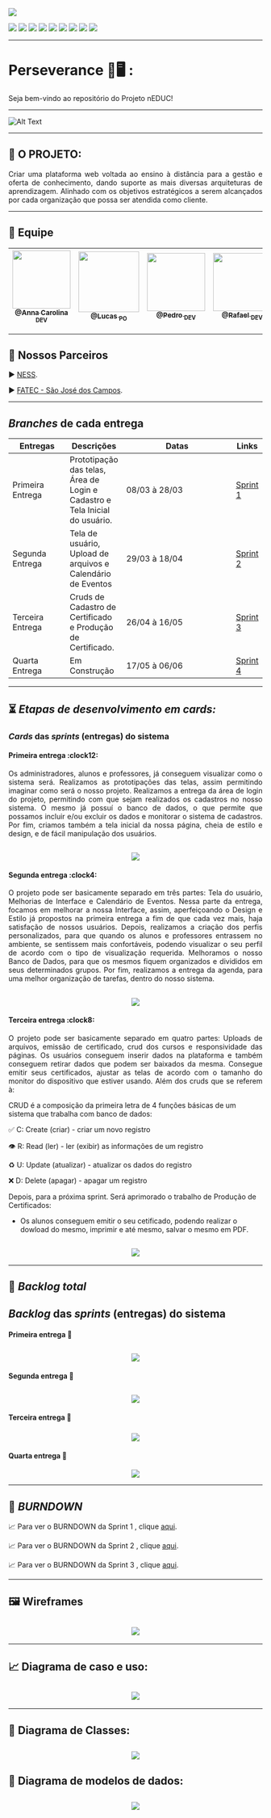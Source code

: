 <p><img src="https://img.shields.io/badge/Menu%20Principal-Projeto%20Em%20Construção-blue?style=for-the-badge&logo=appveyor"></p>
<p>
<img src="https://img.shields.io/badge/Tecnologia-PyCharm-9cf">
<img src="https://img.shields.io/badge/Tecnologia-Django-9cf">
<img src="https://img.shields.io/badge/Tecnologias-Python-9cf">
<img src="https://img.shields.io/badge/Tecnologia-SQLite-9cf">
<img src="https://img.shields.io/badge/Tecnologia-HTML-9cf">
<img src="https://img.shields.io/badge/Tecnologia-Bootastrap-9cf">
<img src="https://img.shields.io/badge/Tecnologia-JavaScript-9cf">
<img src="https://img.shields.io/badge/Tecnologia-CSS-9cf">
<img src="https://img.shields.io/badge/Tecnologia-jQuery-9cf">
</p>

--------------------------------------------------------------------------------------------------------------------
<p><h1>Perseverance 📖🖥️ :</h1></p>
<p>Seja bem-vindo ao repositório do Projeto nEDUC!</p>


-------------------------------------------------------------------------------------------------------------------- 
![Alt Text](https://github.com/developersapi/LMSApp/blob/main/GIFs/nEduc.gif)

--------------------------------------------------------------------------------------------------------------------
## :microscope: O PROJETO: 

<p align="justify"> Criar uma plataforma web voltada ao ensino à distância para a gestão e oferta de conhecimento, dando suporte as mais diversas arquiteturas de aprendizagem. Alinhado com os objetivos estratégicos a serem alcançados por cada organização que possa ser atendida como cliente.</p>


--------------------------------------------------------------------------------------------------------------------
## 	:handshake: Equipe

[<img src="https://github.com/developersapi/LMSApp/blob/main/anna.jpeg" width=115 > <br> <sub> @Anna Carolina <sub> DEV </sub>](https://github.com/AnnaCMendes)| [<img src="https://github.com/developersapi/LMSApp/blob/main/lucas.jpg" width=120 > <br> <sub> @Lucas <sub> PO </sub>](https://github.com/lucassilva676) | [<img src="https://github.com/developersapi/LMSApp/blob/main/pedrofs.jpg" width=115 > <br> <sub> @Pedro <sub> DEV </sub>](https://github.com/PedroSilva201) | [<img src="https://github.com/developersapi/LMSApp/blob/main/rafael.jpg" width=115 > <br> <sub> @Rafael <sub> DEV </sub>](https://github.com/rafaeldossper)| [<img src="https://github.com/developersapi/LMSApp/blob/main/ricardofoto.jpg" width=115 > <br> <sub> @Ricardo <sub> SM </sub>](https://github.com/RicardoSousaPaiva) 
 | :---: |:---:|:---:|:---:|:---:|

--------------------------------------------------------------------------------------------------------------------
## 	🏬 Nossos Parceiros

<p align="justify">
                     ▶️  <a href="https://www.ness.com.br/index.php">NESS</a>.
              </p>
              <p align="justify">
                     ▶️  <a href="http://fatecsjc-prd.azurewebsites.net/">FATEC - São José dos Campos</a>.
              </p>

--------------------------------------------------------------------------------------------------------------------
<section id="branches_entregas">
       <h2><i>Branches</i> de cada entrega</h2>
       <table>
              <thead>
                     <th width=100px>Entregas</th>
                     <th>Descrições</th>
                     <th width=215px>Datas</th>
                     <th>Links</th>
              </thead>
              <tbody>
                     <tr>
                            <td>Primeira Entrega</td>
                            <td>Prototipação das telas, Área de Login e Cadastro e Tela Inicial do usuário.</td>
                            <td>08/03 à 28/03</td>
                            <td><a href="https://github.com/developersapi/LMSApp/tree/sprint1">Sprint 1</td>
                     </tr>
                     <tr>
                            <td>Segunda Entrega</td>
                            <td>Tela de usuário, Upload de arquivos e Calendário de Eventos </td>
                            <td>29/03 à 18/04</td>
                            <td><a href="https://github.com/developersapi/LMSApp/tree/sprint2">Sprint 2</td>
                     </tr>
                     <tr>
                            <td>Terceira Entrega</td>
                            <td>Cruds de Cadastro de Certificado e Produção de Certificado.</td>
                            <td>26/04 à 16/05</td>
                            <td><a href="https://github.com/developersapi/LMSApp/tree/sprint3">Sprint 3</a></td>
                     </tr>
                      <tr>
                            <td>Quarta Entrega</td>
                            <td>Em Construção</td>
                            <td>17/05 à 06/06</td>
                            <td><a href="">Sprint 4</td>
                     </tr>
              </tbody>
        </table>
</section>


--------------------------------------------------------------------------------------------------------------------
## :hourglass_flowing_sand: **_Etapas de desenvolvimento em cards:_**

<section id="cards">
       <h3><i>Cards</i> das <i>sprints</i> (entregas) do sistema</h3>
       <h4>Primeira entrega :clock12:</h4>
       <p align="justify">Os administradores, alunos e professores, já conseguem visualizar como o sistema será. Realizamos as prototipações das telas, assim permitindo imaginar como será o nosso projeto. Realizamos a entrega da área de login do projeto, permitindo com que sejam realizados os cadastros no nosso sistema. 
O mesmo já possuí o banco de dados, o que permite que possamos incluir e/ou excluir os dados e monitorar o sistema de cadastros. Por fim, criamos também a tela inicial da nossa página, cheia de estilo e design, e de fácil manipulação dos usuários. </p>

## <h1 align="center"> ![](https://github.com/developersapi/LMSApp/blob/main/card/sprint%20card%201%20escuro.png) </h1> 


<h4>Segunda entrega :clock4:</h4>
       <p align="justify">O projeto pode ser basicamente separado em três partes: Tela do usuário, Melhorias de Interface e Calendário de Eventos.
Nessa parte da entrega, focamos em melhorar a nossa Interface, assim, aperfeiçoando o Design e Estilo já propostos na primeira entrega a fim de que cada vez mais, haja satisfação de nossos usuários. Depois, realizamos a criação dos perfis personalizados, para que quando os alunos e professores entrassem no ambiente, se sentissem mais confortáveis, podendo visualizar o seu perfil de acordo com o tipo de visualização requerida. 
Melhoramos o nosso Banco de Dados, para que os mesmos fiquem organizados e divididos em seus determinados grupos.
Por fim, realizamos a entrega da agenda, para uma melhor organização de tarefas, dentro do nosso sistema. </p>


## <h2 align="center"> ![](https://github.com/developersapi/LMSApp/blob/sprint2/sprint%20card%202.png) </h2> 


 <h4>Terceira entrega :clock8:</h4>
       <p align="justify">O projeto pode ser basicamente separado em quatro partes:  Uploads de arquivos, emissão de certificado, crud dos cursos e responsividade das páginas.
Os usuários conseguem inserir dados na plataforma e também conseguem retirar dados que podem ser baixados da mesma. Consegue emitir seus certificados, ajustar as telas de acordo com o tamanho do monitor do dispositivo que estiver usando. Além dos cruds que se referem à:
 
 CRUD é a composição da primeira letra de 4 funções básicas de um sistema que trabalha com banco de dados:

✅ C: Create (criar) - criar um novo registro

👁 R: Read (ler) - ler (exibir) as informações de um registro

♻️ U: Update (atualizar) - atualizar os dados do registro

❌ D: Delete (apagar) - apagar um registro 

Depois, para a próxima sprint. Será aprimorado o trabalho de Produção de Certificados: 

- Os alunos conseguem emitir o seu cetificado, podendo realizar o dowload do mesmo, imprimir e até mesmo, salvar o mesmo em PDF.</p>
       
       
## <h3 align="center"> ![](https://github.com/developersapi/LMSApp/blob/main/sprint_card_3.png) </h3>     

--------------------------------------------------------------------------------------------------------------------

## :bookmark: **_Backlog total_**

<h1><i>Backlog</i> das <i>sprints</i> (entregas) do sistema</h1>


<h4>Primeira entrega 📇</h4>
 <h1 align="center"> <img src="https://github.com/developersapi/LMSApp/blob/main/sprint%201.png">
 
 
<h4>Segunda entrega 📇 </h4>
 <h2 align="center"> <img src="https://github.com/developersapi/LMSApp/blob/main/sprint%202.png">
 

<h4>Terceira entrega 📇</h4> 
 <h3 align="center"> <img src="https://github.com/developersapi/LMSApp/blob/main/Sprint3.jpeg">

<h4>Quarta entrega 📇</h4> 
<h4 align="center"> <img src="https://github.com/developersapi/LMSApp/blob/main/sprint%204.png">

--------------------------------------------------------------------------------------------------------------------

## :bookmark: **_BURNDOWN_**

<p align="justify">
                     📈 Para ver o BURNDOWN da Sprint 1 , clique <a href="https://github.com/developersapi/LMSApp/tree/sprint1">aqui</a>.
              </p>
<p align="justify">
                     📈 Para ver o BURNDOWN da Sprint 2 , clique <a href="https://github.com/developersapi/LMSApp/tree/sprint2">aqui</a>.
              </p>
 <p align="justify">
                     📈 Para ver o BURNDOWN da Sprint 3 , clique <a href="https://github.com/developersapi/LMSApp/tree/sprint3">aqui</a>.
              </p>             

--------------------------------------------------------------------------------------------------------------------

## :framed_picture: Wireframes

## <h1 align="center"> <img src="https://github.com/developersapi/LMSApp/blob/main/GIFs/PrototipGif.gif">

--------------------------------------------------------------------------------------------------------------------

## :chart_with_upwards_trend: Diagrama de caso e uso:

### <h1 align="center"> ![](https://github.com/developersapi/LMSApp/blob/main/diagrams/use%20case%20diagram.png) </h1>

--------------------------------------------------------------------------------------------------------------------

## :tea: Diagrama de Classes:

### <h1 align="center"> ![](https://github.com/developersapi/LMSApp/blob/main/diagrams/Class%20Diagram%20nEDUC.jpeg) </h1>

## :tea: Diagrama de modelos de dados:

 ### <h1 align="center"> ![](https://github.com/developersapi/LMSApp/blob/main/diagrams/Diagrama%20Entidade%20Relacionamento.jpg) </h1> 

 







 
